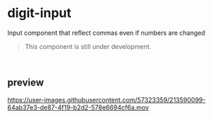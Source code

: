 # digit-input
Input component that reflect commas even if numbers are changed

> This component is still under development.

<br/>

## preview

https://user-images.githubusercontent.com/57323359/213590099-64ab37e3-de87-4f19-b2d2-578e6694cf6a.mov


